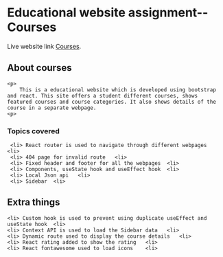 # Educational website assignment-- Courses

Live website link [Courses](https://education-website-assignment-react-9.netlify.app/).


## About courses
    <p>
        This is a educational website which is developed using bootstrap and react. This site offers a student different courses, shows featured courses and course categories. It also shows details of the course in a separate webpage.
    <p>

### Topics covered
     <li> React router is used to navigate through different webpages  <li> 
     <li> 404 page for invalid route   <li>
     <li> Fixed header and footer for all the webpages  <li>
     <li> Components, useState hook and useEffect hook  <li>
     <li> Local Json api   <li>
     <li> Sidebar  <li>
## Extra things
    <li> Custom hook is used to prevent using duplicate useEffect and useState hook  <li> 
    <li> Context API is used to load the Sidebar data   <li>
    <li> Dynamic route used to display the course details   <li>
    <li> React rating added to show the rating   <li>
    <li> React fontawesome used to load icons    <li>
    

    


